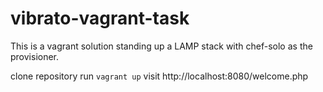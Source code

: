 # vibrato-vagrant-task

This is a vagrant solution standing up a LAMP stack with chef-solo as the provisioner.

clone repository
run `vagrant up`
visit http://localhost:8080/welcome.php